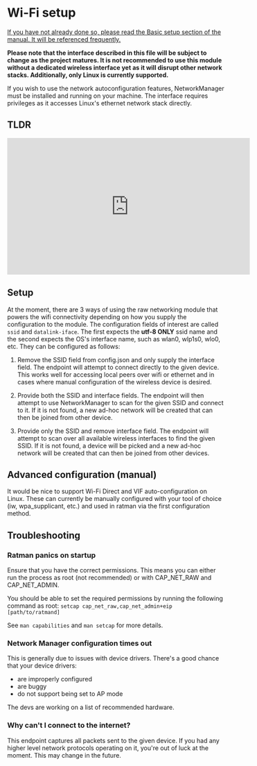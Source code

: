 # Wi-Fi setup

[If you have not already done so, please read the Basic setup section of the manual. It will be referenced frequently.](./01_basic.md)

**Please note that the interface described in this file will be
subject to change as the project matures. It is not recommended to use
this module without a dedicated wireless interface yet as it will
disrupt other network stacks.  Additionally, only Linux is currently
supported.**

If you wish to use the network autoconfiguration features,
NetworkManager must be installed and running on your machine. The
interface requires privileges as it accesses Linux's ethernet network
stack directly.

## TLDR

<iframe title="Irdest netmod-datalink demo 2022" src="https://diode.zone/videos/embed/b7276e62-9422-400d-ae85-d2047d138a4d" allowfullscreen="" sandbox="allow-same-origin allow-scripts allow-popups" width="560" height="315" frameborder="0"></iframe>

## Setup

At the moment, there are 3 ways of using the raw networking module
that powers the wifi connectivity depending on how you supply the
configuration to the module. The configuration fields of interest are
called `ssid` and `datalink-iface`. The first expects the **utf-8
ONLY** ssid name and the second expects the OS's interface name, such
as wlan0, wlp1s0, wlo0, etc. They can be configured as follows:

1. Remove the SSID field from config.json and only supply the
interface field.  The endpoint will attempt to connect directly to the
given device. This works well for accessing local peers over wifi or
ethernet and in cases where manual configuration of the wireless
device is desired.

2. Provide both the SSID and interface fields. The endpoint will then
attempt to use NetworkManager to scan for the given SSID and connect
to it. If it is not found, a new ad-hoc network will be created that
can then be joined from other device.

3. Provide only the SSID and remove interface field. The endpoint will
attempt to scan over all available wireless interfaces to find the
given SSID. If it is not found, a device will be picked and a new
ad-hoc network will be created that can then be joined from other
devices.

## Advanced configuration (manual)

It would be nice to support Wi-Fi Direct and VIF auto-configuration on
Linux.  These can currently be manually configured with your tool of
choice (iw, wpa_supplicant, etc.) and used in ratman via the first
configuration method.

## Troubleshooting

### Ratman panics on startup

Ensure that you have the correct permissions. This means you can
either run the process as root (not recommended) or with CAP_NET_RAW
and CAP_NET_ADMIN.

You should be able to set the required permissions by running the following
command as root:
`setcap cap_net_raw,cap_net_admin+eip [path/to/ratmand]`


See `man capabilities` and `man setcap` for more details.

### Network Manager configuration times out

This is generally due to issues with device drivers. There's a good chance that
your device drivers:
- are improperly configured
- are buggy
- do not support being set to AP mode


The devs are working on a list of recommended hardware.

### Why can't I connect to the internet?

This endpoint captures all packets sent to the given device. If you had any
higher level network protocols operating on it, you're out of luck at the
moment. This may change in the future.
